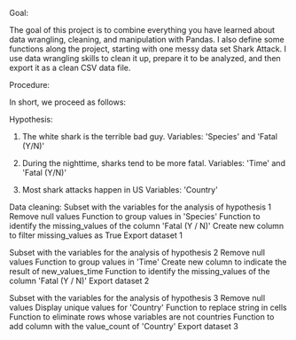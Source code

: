 Goal:

The goal of this project is to combine everything you have learned about data wrangling, cleaning, and manipulation with Pandas. I also define some functions along the project, starting with one messy data set Shark Attack. I use data wrangling skills to clean it up, prepare it to be analyzed, and then export it as a clean CSV data file. 

Procedure:

In short, we proceed as follows:

Hypothesis:
1. The white shark is the terrible bad guy.
Variables: 'Species' and 'Fatal (Y/N)'

2. During the nighttime, sharks tend to be more fatal.
Variables: 'Time' and 'Fatal (Y/N)'

3. Most shark attacks happen in US
Variables: 'Country' 

Data cleaning:
Subset with the variables for the analysis of hypothesis 1
Remove null values
Function to group values ​​in 'Species'
Function to identify the missing_values ​​of the column 'Fatal (Y / N)'
Create new column to filter missing_values ​​as True
Export dataset 1

Subset with the variables for the analysis of hypothesis 2
Remove null values
Function to group values ​​in 'Time'
Create new column to indicate the result of new_values_time
Function to identify the missing_values ​​of the column 'Fatal (Y / N)'
Export dataset 2


Subset with the variables for the analysis of hypothesis 3
Remove null values
Display unique values ​​for 'Country'
Function to replace string in cells
Function to eliminate rows whose variables are not countries
Function to add column with the value_count of 'Country'
Export dataset 3
